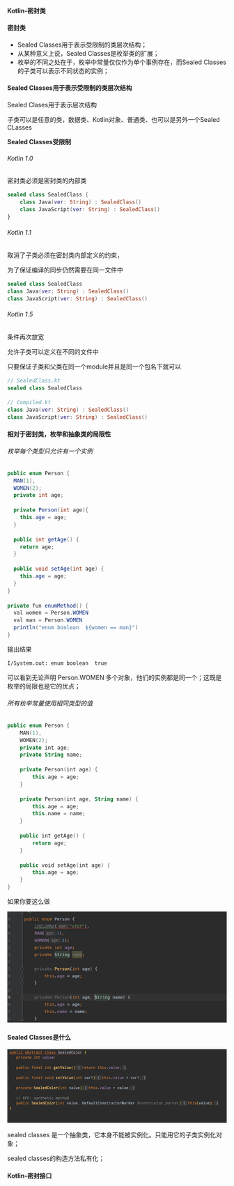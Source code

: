 #### Kotlin-密封类

#### 密封类

- Sealed Classes用于表示受限制的类层次结构；
- 从某种意义上说，Sealed Classes是枚举类的扩展；
- 枚举的不同之处在于，枚举中常量仅仅作为单个事例存在，而Sealed Classes的子类可以表示不同状态的实例；

#### Sealed Classes用于表示受限制的类层次结构

Sealed Clases用于表示层次结构

子类可以是任意的类，数据类、Kotlin对象、普通类、也可以是另外一个Sealed CLasses

**Sealed Classes受限制**

###### Kotlin 1.0

密封类必须是密封类的内部类

```kotlin
sealed class SealedClass {
    class Java(ver: String) : SealedClass()
    class JavaScript(ver: String) : SealedClass()
}
```

###### Kotlin 1.1

取消了子类必须在密封类内部定义的约束，

为了保证编译的同步仍然需要在同一文件中

```kotlin
sealed class SealedClass
class Java(ver: String) : SealedClass()
class JavaScript(ver: String) : SealedClass()
```

###### Kotlin 1.5

条件再次放宽

允许子类可以定义在不同的文件中

只要保证子类和父类在同一个module并且是同一个包名下就可以

```kotlin
// SealedClass.kt
sealed class SealedClass

// Compiled.kt
class Java(ver: String) : SealedClass()
class JavaScript(ver: String) : SealedClass()
```

#### 相对于密封类，枚举和抽象类的局限性

###### 枚举每个类型只允许有一个实例

```java
public enum Person {
  MAN(1),
  WOMEN(2);
  private int age;

  private Person(int age){
    this.age = age;
  }

  public int getAge() {
    return age;
  }

  public void setAge(int age) {
    this.age = age;
  }
}

private fun enumMethod() {
  val women = Person.WOMEN
  val man = Person.WOMEN
  println("enum boolean  ${women == man}")
}
```

输出结果

```xml
I/System.out: enum boolean  true
```

可以看到无论声明 Person.WOMEN 多个对象，他们的实例都是同一个；这既是枚举的局限也是它的优点；

###### 所有枚举常量使用相同类型的值

```kotlin
public enum Person {
    MAN(1),
    WOMEN(2);
    private int age;
    private String name;

    private Person(int age) {
        this.age = age;
    }

    private Person(int age, String name) {
        this.age = age;
        this.name = name;
    }

    public int getAge() {
        return age;
    }

    public void setAge(int age) {
        this.age = age;
    }
}
```

如果你要这么做

![image-20211227202418905](https://raw.githubusercontent.com/dashingqi/DQPicBeg/main/202112281132104.png)



#### Sealed Classes是什么

![image-20220102114824361](https://raw.githubusercontent.com/dashingqi/DQPicBeg/main/image-20220102114824361.png)

sealed classes 是一个抽象类，它本身不能被实例化。只能用它的子类实例化对象；

sealed classes的构造方法私有化；

#### Kotlin-密封接口

